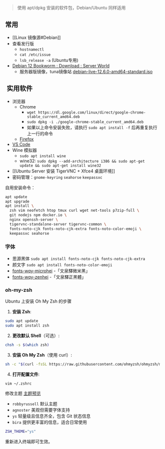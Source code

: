> 使用 apt/dpkg 安装的软件包，Debian/Ubuntu 同样适用
## 常用

- [[Linux 镜像源#Debian]]
- 查看发行版
	- `hostnamectl`
	- `cat /etc/issue`
	- `lsb_release -a` (Ubuntu专用)
- [Debian 12 Bookworm : Download : Server World](https://www.server-world.info/en/note?os=Debian_12&p=download)
	- 服务器版镜像，tuna镜像站 [debian-live-12.6.0-amd64-standard.iso](https://mirrors.tuna.tsinghua.edu.cn/debian-cd/current-live/amd64/iso-hybrid/debian-live-12.6.0-amd64-standard.iso)

##  实用软件

- 浏览器
	- Chrome
		- `wget https://dl.google.com/linux/direct/google-chrome-stable_current_amd64.deb`
		- `sudo dpkg -i ./google-chrome-stable_current_amd64.deb`
		- 如果以上命令安装失败，请执行 `sudo apt install -f` 后再重复执行上一行的命令
	- [Firefox](https://www.mozilla.org/en-US/firefox/linux/)
- [VS Code](https://code.visualstudio.com/download)
- Wine 模拟器
	- `sudo apt install wine`
	- wine32: `sudo dpkg --add-architecture i386 && sudo apt-get update && sudo apt-get install wine32`
- [[Ubuntu Server 安装 TigerVNC + Xfce4 桌面环境]]
- 密码管理：`gnome-keyring` `seahorse` `keepassxc`

自用安装命令：
```bash
apt update
apt upgrade
apt install \
  zsh vim neofetch htop tmux curl wget net-tools p7zip-full \
  git nodejs npm docker.io \
  nginx openssh-server \
  tigervnc-standalone-server tigervnc-common \
  fonts-noto-cjk fonts-noto-cjk-extra fonts-noto-color-emoji \
  keepassxc seahorse
```

### 字体

- 思源黑体 `sudo apt install fonts-noto-cjk fonts-noto-cjk-extra`
- 颜文字 `sudo apt install fonts-noto-color-emoji`
- [fonts-wqy-microhei](http://packages.ubuntu.com/trusty/fonts-wqy-microhei) -「文泉驛微米黑」
- [fonts-wqy-zenhei](http://packages.ubuntu.com/trusty/fonts-wqy-zenhei) -「文泉驛正黑體」
### oh-my-zsh

Ubuntu 上安装 Oh My Zsh 的步骤

1. **安装 Zsh**:
```bash
sudo apt update
sudo apt install zsh
```

2. **更改默认 Shell**（可选）:
```bash
chsh -s $(which zsh)
```

3. **安装 Oh My Zsh**（使用 curl）:
```bash
sh -c "$(curl -fsSL https://raw.githubusercontent.com/ohmyzsh/ohmyzsh/master/tools/install.sh)"
```

4. **打开配置文件**:
```bash
vim ~/.zshrc
```
修改主题 [主题预览](https://github.com/ohmyzsh/ohmyzsh/wiki/Themes)
- `robbyrussell` 默认主题
- `agnoster` 美观但需要字体支持
- `ys` 轻量级且信息齐全，包含 Git 状态信息
- `bira` 提供更丰富的信息，适合日常使用
```bash
ZSH_THEME="ys"
```
重新进入终端即可生效。
